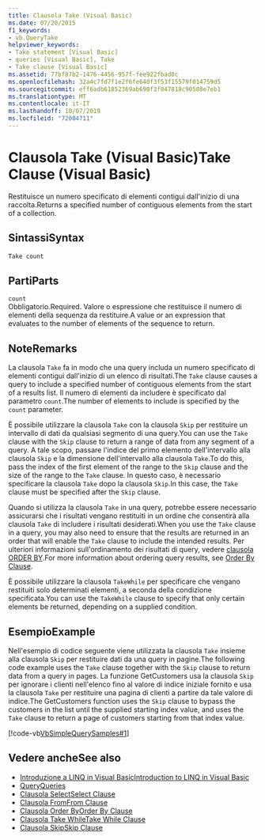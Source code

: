 ```yaml
---
title: Clausola Take (Visual Basic)
ms.date: 07/20/2015
f1_keywords:
- vb.QueryTake
helpviewer_keywords:
- Take statement [Visual Basic]
- queries [Visual Basic], Take
- Take clause [Visual Basic]
ms.assetid: 77bf87b2-1476-4456-957f-fee922fbad8c
ms.openlocfilehash: 32a4c7fd7f1e2f6fe640f3f53f15579f014759d5
ms.sourcegitcommit: eff6adb61852369ab690f3f047818c90580e7eb1
ms.translationtype: MT
ms.contentlocale: it-IT
ms.lasthandoff: 10/07/2019
ms.locfileid: "72004711"
---
```

# <a name="take-clause-visual-basic"></a><span data-ttu-id="ef40f-102">Clausola Take (Visual Basic)</span><span class="sxs-lookup"><span data-stu-id="ef40f-102">Take Clause (Visual Basic)</span></span>
<span data-ttu-id="ef40f-103">Restituisce un numero specificato di elementi contigui dall'inizio di una raccolta.</span><span class="sxs-lookup"><span data-stu-id="ef40f-103">Returns a specified number of contiguous elements from the start of a collection.</span></span>  
  
## <a name="syntax"></a><span data-ttu-id="ef40f-104">Sintassi</span><span class="sxs-lookup"><span data-stu-id="ef40f-104">Syntax</span></span>  
  
```vb  
Take count  
```  
  
## <a name="parts"></a><span data-ttu-id="ef40f-105">Parti</span><span class="sxs-lookup"><span data-stu-id="ef40f-105">Parts</span></span>  
 `count`  
 <span data-ttu-id="ef40f-106">Obbligatorio.</span><span class="sxs-lookup"><span data-stu-id="ef40f-106">Required.</span></span> <span data-ttu-id="ef40f-107">Valore o espressione che restituisce il numero di elementi della sequenza da restituire.</span><span class="sxs-lookup"><span data-stu-id="ef40f-107">A value or an expression that evaluates to the number of elements of the sequence to return.</span></span>  
  
## <a name="remarks"></a><span data-ttu-id="ef40f-108">Note</span><span class="sxs-lookup"><span data-stu-id="ef40f-108">Remarks</span></span>  
 <span data-ttu-id="ef40f-109">La clausola `Take` fa in modo che una query includa un numero specificato di elementi contigui dall'inizio di un elenco di risultati.</span><span class="sxs-lookup"><span data-stu-id="ef40f-109">The `Take` clause causes a query to include a specified number of contiguous elements from the start of a results list.</span></span> <span data-ttu-id="ef40f-110">Il numero di elementi da includere è specificato dal parametro `count`.</span><span class="sxs-lookup"><span data-stu-id="ef40f-110">The number of elements to include is specified by the `count` parameter.</span></span>  
  
 <span data-ttu-id="ef40f-111">È possibile utilizzare la clausola `Take` con la clausola `Skip` per restituire un intervallo di dati da qualsiasi segmento di una query.</span><span class="sxs-lookup"><span data-stu-id="ef40f-111">You can use the `Take` clause with the `Skip` clause to return a range of data from any segment of a query.</span></span> <span data-ttu-id="ef40f-112">A tale scopo, passare l'indice del primo elemento dell'intervallo alla clausola `Skip` e la dimensione dell'intervallo alla clausola `Take`.</span><span class="sxs-lookup"><span data-stu-id="ef40f-112">To do this, pass the index of the first element of the range to the `Skip` clause and the size of the range to the `Take` clause.</span></span> <span data-ttu-id="ef40f-113">In questo caso, è necessario specificare la clausola `Take` dopo la clausola `Skip`.</span><span class="sxs-lookup"><span data-stu-id="ef40f-113">In this case, the `Take` clause must be specified after the `Skip` clause.</span></span>  
  
 <span data-ttu-id="ef40f-114">Quando si utilizza la clausola `Take` in una query, potrebbe essere necessario assicurarsi che i risultati vengano restituiti in un ordine che consentirà alla clausola `Take` di includere i risultati desiderati.</span><span class="sxs-lookup"><span data-stu-id="ef40f-114">When you use the `Take` clause in a query, you may also need to ensure that the results are returned in an order that will enable the `Take` clause to include the intended results.</span></span> <span data-ttu-id="ef40f-115">Per ulteriori informazioni sull'ordinamento dei risultati di query, vedere [clausola ORDER BY](../../../visual-basic/language-reference/queries/order-by-clause.md).</span><span class="sxs-lookup"><span data-stu-id="ef40f-115">For more information about ordering query results, see [Order By Clause](../../../visual-basic/language-reference/queries/order-by-clause.md).</span></span>  
  
 <span data-ttu-id="ef40f-116">È possibile utilizzare la clausola `TakeWhile` per specificare che vengano restituiti solo determinati elementi, a seconda della condizione specificata.</span><span class="sxs-lookup"><span data-stu-id="ef40f-116">You can use the `TakeWhile` clause to specify that only certain elements be returned, depending on a supplied condition.</span></span>  
  
## <a name="example"></a><span data-ttu-id="ef40f-117">Esempio</span><span class="sxs-lookup"><span data-stu-id="ef40f-117">Example</span></span>  
 <span data-ttu-id="ef40f-118">Nell'esempio di codice seguente viene utilizzata la clausola `Take` insieme alla clausola `Skip` per restituire dati da una query in pagine.</span><span class="sxs-lookup"><span data-stu-id="ef40f-118">The following code example uses the `Take` clause together with the `Skip` clause to return data from a query in pages.</span></span> <span data-ttu-id="ef40f-119">La funzione GetCustomers usa la clausola `Skip` per ignorare i clienti nell'elenco fino al valore di indice iniziale fornito e usa la clausola `Take` per restituire una pagina di clienti a partire da tale valore di indice.</span><span class="sxs-lookup"><span data-stu-id="ef40f-119">The GetCustomers function uses the `Skip` clause to bypass the customers in the list until the supplied starting index value, and uses the `Take` clause to return a page of customers starting from that index value.</span></span>  
  
 [!code-vb[VbSimpleQuerySamples#1](~/samples/snippets/visualbasic/VS_Snippets_VBCSharp/VbSimpleQuerySamples/VB/QuerySamples1.vb#1)]  
  
## <a name="see-also"></a><span data-ttu-id="ef40f-120">Vedere anche</span><span class="sxs-lookup"><span data-stu-id="ef40f-120">See also</span></span>

- [<span data-ttu-id="ef40f-121">Introduzione a LINQ in Visual Basic</span><span class="sxs-lookup"><span data-stu-id="ef40f-121">Introduction to LINQ in Visual Basic</span></span>](../../../visual-basic/programming-guide/language-features/linq/introduction-to-linq.md)
- [<span data-ttu-id="ef40f-122">Query</span><span class="sxs-lookup"><span data-stu-id="ef40f-122">Queries</span></span>](../../../visual-basic/language-reference/queries/index.md)
- [<span data-ttu-id="ef40f-123">Clausola Select</span><span class="sxs-lookup"><span data-stu-id="ef40f-123">Select Clause</span></span>](../../../visual-basic/language-reference/queries/select-clause.md)
- [<span data-ttu-id="ef40f-124">Clausola From</span><span class="sxs-lookup"><span data-stu-id="ef40f-124">From Clause</span></span>](../../../visual-basic/language-reference/queries/from-clause.md)
- [<span data-ttu-id="ef40f-125">Clausola Order By</span><span class="sxs-lookup"><span data-stu-id="ef40f-125">Order By Clause</span></span>](../../../visual-basic/language-reference/queries/order-by-clause.md)
- [<span data-ttu-id="ef40f-126">Clausola Take While</span><span class="sxs-lookup"><span data-stu-id="ef40f-126">Take While Clause</span></span>](../../../visual-basic/language-reference/queries/take-while-clause.md)
- [<span data-ttu-id="ef40f-127">Clausola Skip</span><span class="sxs-lookup"><span data-stu-id="ef40f-127">Skip Clause</span></span>](../../../visual-basic/language-reference/queries/skip-clause.md)
